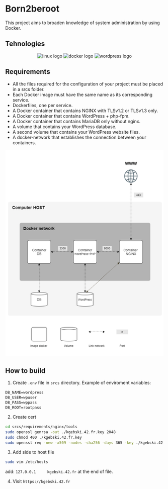 # Born2beroot

This project aims to broaden knowledge of system administration by using Docker.

## Tehnologies

<div align="center">
<img src="https://cdn.jsdelivr.net/gh/devicons/devicon/icons/linux/linux-original.svg" height="30" alt="linux logo"  />
<img src="https://cdn.jsdelivr.net/gh/devicons/devicon/icons/docker/docker-original.svg" height="30" alt="docker logo"  />
<img src="https://cdn.jsdelivr.net/gh/devicons/devicon/icons/wordpress/wordpress-original.svg" height="30" alt="wordpress logo"  />
</div>

## Requirements

- All the files required for the configuration of your project must be placed in a srcs folder.
- Each Docker image must have the same name as its corresponding service.
- Dockerfiles, one per service.
- A Docker container that contains NGINX with TLSv1.2 or TLSv1.3 only.
- A Docker container that contains WordPress + php-fpm.
- A Docker container that contains MariaDB only without nginx.
- A volume that contains your WordPress database.
- A second volume that contains your WordPress website files.
- A docker-network that establishes the connection between your containers.

<div align="center">
	<img src="diagram.png" alt="diagram"/>
</div>

## How to build

1. Create `.env` file in `srcs` directory. Example of enviroment variables:

```
DB_NAME=wordpress
DB_USER=wpuser
DB_PASS=wppass
DB_ROOT=rootpass
```

2. Create cert

```bash
cd srcs/requirements/nginx/tools
sudo openssl genrsa -out ./kgebski.42.fr.key 2048
sudo chmod 400 ./kgebski.42.fr.key
sudo openssl req -new -x509 -nodes -sha256 -days 365 -key ./kgebski.42.fr.key -out ./kgebski.42.fr.crt
```
3. Add side to host file

```bash
sudo vim /etc/hosts
```
add: `127.0.0.1		kgebski.42.fr` at the end of file.

4. Visit `https://kgebski.42.fr`
